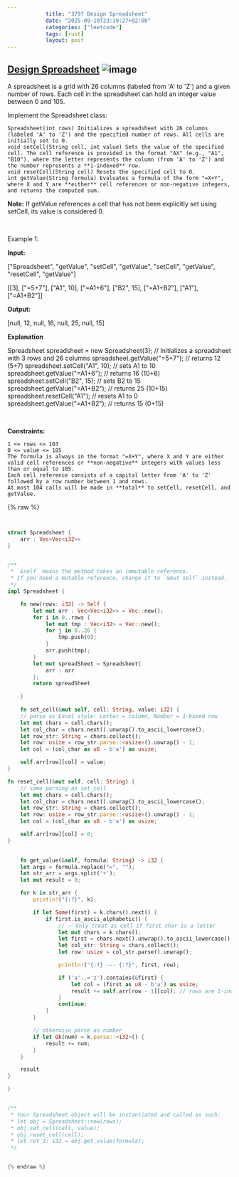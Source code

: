 ```yaml
---
            title: "3797 Design Spreadsheet"
            date: "2025-09-19T23:19:27+02:00"
            categories: ["leetcode"]
            tags: [rust]
            layout: post
---
```

            
## [Design Spreadsheet](https://leetcode.com/problems/design-spreadsheet) ![image](https://img.shields.io/badge/Difficulty-Medium-orange)

A spreadsheet is a grid with 26 columns (labeled from 'A' to 'Z') and a given number of rows. Each cell in the spreadsheet can hold an integer value between 0 and 105.

Implement the Spreadsheet class:

	Spreadsheet(int rows) Initializes a spreadsheet with 26 columns (labeled 'A' to 'Z') and the specified number of rows. All cells are initially set to 0.
	void setCell(String cell, int value) Sets the value of the specified cell. The cell reference is provided in the format "AX" (e.g., "A1", "B10"), where the letter represents the column (from 'A' to 'Z') and the number represents a **1-indexed** row.
	void resetCell(String cell) Resets the specified cell to 0.
	int getValue(String formula) Evaluates a formula of the form "=X+Y", where X and Y are **either** cell references or non-negative integers, and returns the computed sum.

**Note:** If getValue references a cell that has not been explicitly set using setCell, its value is considered 0.

 

Example 1:

**Input:**

["Spreadsheet", "getValue", "setCell", "getValue", "setCell", "getValue", "resetCell", "getValue"]

[[3], ["=5+7"], ["A1", 10], ["=A1+6"], ["B2", 15], ["=A1+B2"], ["A1"], ["=A1+B2"]]

**Output:**

[null, 12, null, 16, null, 25, null, 15] 

**Explanation**

Spreadsheet spreadsheet = new Spreadsheet(3); // Initializes a spreadsheet with 3 rows and 26 columns
spreadsheet.getValue("=5+7"); // returns 12 (5+7)
spreadsheet.setCell("A1", 10); // sets A1 to 10
spreadsheet.getValue("=A1+6"); // returns 16 (10+6)
spreadsheet.setCell("B2", 15); // sets B2 to 15
spreadsheet.getValue("=A1+B2"); // returns 25 (10+15)
spreadsheet.resetCell("A1"); // resets A1 to 0
spreadsheet.getValue("=A1+B2"); // returns 15 (0+15)

 

**Constraints:**

	1 <= rows <= 103
	0 <= value <= 105
	The formula is always in the format "=X+Y", where X and Y are either valid cell references or **non-negative** integers with values less than or equal to 105.
	Each cell reference consists of a capital letter from 'A' to 'Z' followed by a row number between 1 and rows.
	At most 104 calls will be made in **total** to setCell, resetCell, and getValue.

{% raw %}


```rust


struct Spreadsheet {
    arr : Vec<Vec<i32>>
}


/** 
 * `&self` means the method takes an immutable reference.
 * If you need a mutable reference, change it to `&mut self` instead.
 */
impl Spreadsheet {

    fn new(rows: i32) -> Self {
        let mut arr : Vec<Vec<i32>> = Vec::new();
        for i in 0..rows {
            let mut tmp : Vec<i32> = Vec::new();
            for j in 0..26 {
                tmp.push(0);
            }
            arr.push(tmp);
        }
        let mut spreadSheet = Spreadsheet{
            arr : arr
        };
        return spreadSheet

    }
    
    fn set_cell(&mut self, cell: String, value: i32) {
    // parse as Excel style: Letter = column, Number = 1-based row
    let mut chars = cell.chars();
    let col_char = chars.next().unwrap().to_ascii_lowercase();
    let row_str: String = chars.collect();
    let row: usize = row_str.parse::<usize>().unwrap() - 1;
    let col = (col_char as u8 - b'a') as usize;

    self.arr[row][col] = value;
}

fn reset_cell(&mut self, cell: String) {
    // same parsing as set_cell
    let mut chars = cell.chars();
    let col_char = chars.next().unwrap().to_ascii_lowercase();
    let row_str: String = chars.collect();
    let row: usize = row_str.parse::<usize>().unwrap() - 1;
    let col = (col_char as u8 - b'a') as usize;

    self.arr[row][col] = 0;
}

    
    fn get_value(&self, formula: String) -> i32 {
    let args = formula.replace("=", "");
    let str_arr = args.split('+');
    let mut result = 0;

    for k in str_arr {
        println!("{:?}", k);

        if let Some(first) = k.chars().next() {
            if first.is_ascii_alphabetic() {
                // ✅ Only treat as cell if first char is a letter
                let mut chars = k.chars();
                let first = chars.next().unwrap().to_ascii_lowercase();
                let col_str: String = chars.collect();
                let row: usize = col_str.parse().unwrap();

                println!("{:?} --- {:?}", first, row);

                if ('a'..='z').contains(&first) {
                    let col = (first as u8 - b'a') as usize;
                    result += self.arr[row - 1][col]; // rows are 1-indexed
                }
                continue;
            }
        }

        // otherwise parse as number
        if let Ok(num) = k.parse::<i32>() {
            result += num;
        }
    }

    result
}

}


/**
 * Your Spreadsheet object will be instantiated and called as such:
 * let obj = Spreadsheet::new(rows);
 * obj.set_cell(cell, value);
 * obj.reset_cell(cell);
 * let ret_3: i32 = obj.get_value(formula);
 */


{% endraw %}
```
